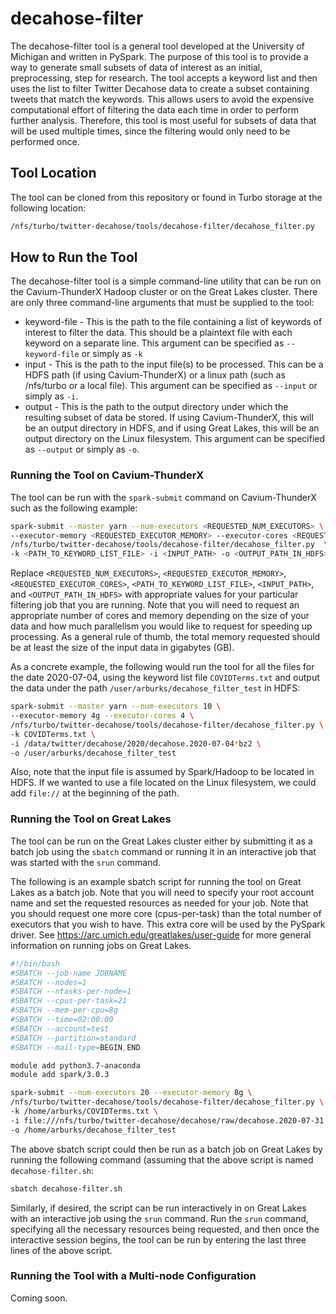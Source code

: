 # decahose-filter
The decahose-filter tool is a general tool developed at the University of Michigan and written in PySpark. The purpose of this tool is to provide a way to generate small subsets of data of interest as an initial, preprocessing, step for research. The tool accepts a keyword list and then uses the list to filter Twitter Decahose data to create a subset containing tweets that match the keywords. This allows users to avoid the expensive computational effort of filtering the data each time in order to perform further analysis. Therefore, this tool is most useful for subsets of data that will be used multiple times, since the filtering would only need to be performed once.

## Tool Location
The tool can be cloned from this repository or found in Turbo storage at the following location:
```bash
/nfs/turbo/twitter-decahose/tools/decahose-filter/decahose_filter.py
```

## How to Run the Tool
The decahose-filter tool is a simple command-line utility that can be run on the Cavium-ThunderX Hadoop cluster or on the Great Lakes cluster. There are only three command-line arguments that must be supplied to the tool:

* keyword-file - This is the path to the file containing a list of keywords of interest to filter the data. This should be a plaintext file with each keyword on a separate line. This argument can be specified as `--keyword-file` or simply as `-k`
* input - This is the path to the input file(s) to be processed. This can be a HDFS path (if using Cavium-ThunderX) or a linux path (such as /nfs/turbo or a local file). This argument can be specified as `--input` or simply as `-i`.
* output - This is the path to the output directory under which the resulting subset of data be stored. If using Cavium-ThunderX, this will be an output directory in HDFS, and if using Great Lakes, this will be an output directory on the Linux filesystem. This argument can be specified as `--output` or simply as `-o`.

### Running the Tool on Cavium-ThunderX
The tool can be run with the `spark-submit` command on Cavium-ThunderX such as the following example:
```bash
spark-submit --master yarn --num-executors <REQUESTED_NUM_EXECUTORS> \
--executor-memory <REQUESTED_EXECUTOR_MEMORY> --executor-cores <REQUESTED_EXECUTOR_CORES> \
/nfs/turbo/twitter-decahose/tools/decahose-filter/decahose_filter.py  \
-k <PATH_TO_KEYWORD_LIST_FILE> -i <INPUT_PATH> -o <OUTPUT_PATH_IN_HDFS>
```
Replace `<REQUESTED_NUM_EXECUTORS>`, `<REQUESTED_EXECUTOR_MEMORY>`, `<REQUESTED_EXECUTOR_CORES>`, `<PATH_TO_KEYWORD_LIST_FILE>`, `<INPUT_PATH>`, and `<OUTPUT_PATH_IN_HDFS>` with appropriate values for your particular filtering job that you are running. Note that you will need to request an appropriate number of cores and memory depending on the size of your data and how much parallelism you would like to request for speeding up processing. As a general rule of thumb, the total memory requested should be at least the size of the input data in gigabytes (GB).

As a concrete example, the following would run the tool for all the files for the date 2020-07-04, using the keyword list file `COVIDTerms.txt` and output the data under the path `/user/arburks/decahose_filter_test` in HDFS:

```bash
spark-submit --master yarn --num-executors 10 \
--executor-memory 4g --executor-cores 4 \
/nfs/turbo/twitter-decahose/tools/decahose-filter/decahose_filter.py \
-k COVIDTerms.txt \
-i /data/twitter/decahose/2020/decahose.2020-07-04*bz2 \
-o /user/arburks/decahose_filter_test
```

Also, note that the input file is assumed by Spark/Hadoop to be located in HDFS. If we wanted to use a file located on the Linux filesystem, we could add `file://` at the beginning of the path.

### Running the Tool on Great Lakes
The tool can be run on the Great Lakes cluster either by submitting it as a batch job using the `sbatch` command or running it in an interactive job that was started with the `srun` command.

The following is an example sbatch script for running the tool on Great Lakes as a batch job. Note that you will need to specify your root account name and set the requested resources as needed for your job. Note that you should request one more core (cpus-per-task) than the total number of executors that you wish to have. This extra core will be used by the PySpark driver. See https://arc.umich.edu/greatlakes/user-guide for more general information on running jobs on Great Lakes.

```bash
#!/bin/bash
#SBATCH --job-name JOBNAME
#SBATCH --nodes=1
#SBATCH --ntasks-per-node=1
#SBATCH --cpus-per-task=21
#SBATCH --mem-per-cpu=8g
#SBATCH --time=02:00:00
#SBATCH --account=test
#SBATCH --partition=standard
#SBATCH --mail-type=BEGIN,END

module add python3.7-anaconda
module add spark/3.0.3

spark-submit --num-executors 20 --executor-memory 8g \
/nfs/turbo/twitter-decahose/tools/decahose-filter/decahose_filter.py \
-k /home/arburks/COVIDTerms.txt \
-i file:///nfs/turbo/twitter-decahose/decahose/raw/decahose.2020-07-31.* \
-o /home/arburks/decahose_filter_test
```

The above sbatch script could then be run as a batch job on Great Lakes by running the following command (assuming that the above script is named `decahose-filter.sh`:
```bash
sbatch decahose-filter.sh
```

Similarly, if desired, the script can be run interactively in on Great Lakes with an interactive job using the `srun` command. Run the `srun` command, specifying all the necessary resources being requested, and then once the interactive session begins, the tool can be run by entering the last three lines of the above script.


### Running the Tool with a Multi-node Configuration
Coming soon.
